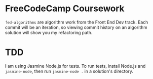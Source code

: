 # FreeCodeCamp Coursework
`fed-algorithms` are algorithm work from the Front End Dev track. Each commit will be an iteration, so viewing commit history on an algorithm solution will show you my refactoring path.

# TDD
I am using Jasmine Node.js for tests. To run tests, install Node.js and `jasmine-node`, then run `jasmine-node .` in a solution's directory.
